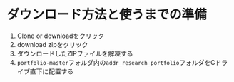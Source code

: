 # ダウンロード方法と使うまでの準備
1. Clone or downloadをクリック
2. download zipをクリック
3. ダウンロードしたZIPファイルを解凍する
4. `portfolio-master`フォルダ内の`addr_research_portfolio`フォルダをCドライブ直下に配置する

